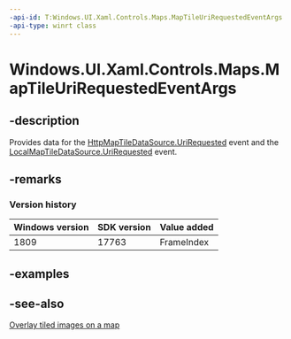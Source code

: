 ```yaml
---
-api-id: T:Windows.UI.Xaml.Controls.Maps.MapTileUriRequestedEventArgs
-api-type: winrt class
---
```


<!-- Class syntax.
public class MapTileUriRequestedEventArgs : Windows.UI.Xaml.Controls.Maps.IMapTileUriRequestedEventArgs
-->

# Windows.UI.Xaml.Controls.Maps.MapTileUriRequestedEventArgs

## -description
Provides data for the [HttpMapTileDataSource.UriRequested](httpmaptiledatasource_urirequested.md) event and the [LocalMapTileDataSource.UriRequested](localmaptiledatasource_urirequested.md) event.

## -remarks

### Version history

| Windows version | SDK version | Value added |
| -- | -- | -- |
| 1809 | 17763 | FrameIndex |

## -examples

## -see-also
[Overlay tiled images on a map](https://msdn.microsoft.com/library/066bd6e2-c22b-4f5b-aa94-5d6c86a09bdf)
